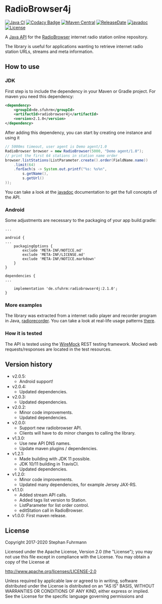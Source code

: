 RadioBrowser4j 
===================
[![Java CI](https://github.com/sfuhrm/radiobrowser4j/actions/workflows/maven.yml/badge.svg)](https://github.com/sfuhrm/radiobrowser4j/actions/workflows/maven.yml)
[![Codacy Badge](https://api.codacy.com/project/badge/Grade/def6bf015f664ed3b9cf19d93232f4bc)](https://www.codacy.com/app/sfuhrm/radiobrowser4j?utm_source=github.com&amp;utm_medium=referral&amp;utm_content=sfuhrm/radiobrowser4j&amp;utm_campaign=Badge_Grade)
[![Maven Central](https://maven-badges.herokuapp.com/maven-central/de.sfuhrm/radiobrowser4j/badge.svg)](https://maven-badges.herokuapp.com/maven-central/de.sfuhrm/radiobrowser4j)
[![ReleaseDate](https://img.shields.io/github/release-date/sfuhrm/radiobrowser4j)](https://github.com/sfuhrm/radiobrowser4j/releases)
[![javadoc](https://javadoc.io/badge2/de.sfuhrm/radiobrowser4j/javadoc.svg)](https://javadoc.io/doc/de.sfuhrm/radiobrowser4j)
[![License](https://img.shields.io/badge/License-Apache%202.0-blue.svg)](https://opensource.org/licenses/Apache-2.0) 

A [Java API](https://javadoc.io/doc/de.sfuhrm/radiobrowser4j/latest/de/sfuhrm/radiobrowser4j/package-summary.html) for
the [RadioBrowser](http://www.radio-browser.info)
internet radio station online repository.

The library is useful for applications wanting to retrieve
internet radio station URLs, streams and meta information.

## How to use

### JDK

First step is to include the dependency in your Maven or
Gradle project.
For maven you need this dependency:

```xml
<dependency>
    <groupId>de.sfuhrm</groupId>
    <artifactId>radiobrowser4j</artifactId>
    <version>2.1.0</version>
</dependency>
```

After adding this dependency, you can start
by creating one instance and using it

```java
// 5000ms timeout, user agent is Demo agent/1.0
RadioBrowser browser = new RadioBrowser(5000, "Demo agent/1.0");
// print the first 64 stations in station name order
browser.listStations(ListParameter.create().order(FieldName.name))
    .limit(64)
    .forEach(s -> System.out.printf("%s: %s%n",
        s.getName(),
        s.getUrl()
));
```

You can take a look at the [javadoc](https://javadoc.io/doc/de.sfuhrm/radiobrowser4j)
documentation to get the full concepts of the API.

### Android

Some adjustments are necessary to the packaging of your app build.gradle:

```
...

android {
...
    packagingOptions {
        exclude 'META-INF/NOTICE.md'
        exclude 'META-INF/LICENSE.md'
        exclude 'META-INF/NOTICE.markdown'
    }
}

dependencies {
...

    implementation 'de.sfuhrm:radiobrowser4j:2.1.0';
}
```

### More examples

The library was extracted from a internet radio player and recorder program
in Java, [radiorecorder](https://github.com/sfuhrm/radiorecorder).
You can take a look at real-life usage patterns
[there](https://github.com/sfuhrm/radiorecorder/blob/master/src/main/java/de/sfuhrm/radiorecorder/Main.java).

### How it is tested

The API is tested using the [WireMock](http://wiremock.org/) REST testing
framework. Mocked web requests/responses are
located in the test resources.


## Version history

* v2.0.5:
  - Android support!
* v2.0.4:
  - Updated dependencies.
* v2.0.3:
  - Updated dependencies.
* v2.0.2:
  - Minor code improvements.
  - Updated dependencies.
* v2.0.0:
  - Support new radiobrowser API.
  - Clients will have to do minor changes to calling the library.
* v1.3.0:
  - Use new API DNS names.
  - Update maven plugins / dependencies.
* v1.2.1:
  - Made building with JDK 11 possible.
  - JDK 10/11 building in TravisCI.
  - Updated dependencies.
* v1.2.0:
  - Minor code improvements.
  - Updated many dependencies, for example Jersey JAX-RS.
* v1.1.0:
  - Added stream API calls.
  - Added tags list version to Station.
  - ListParameter for list order control.
  - editStation call in RadioBrowser.
* v1.0.0: First maven release.

## License

Copyright 2017-2020 Stephan Fuhrmann

Licensed under the Apache License, Version 2.0 (the "License");
you may not use this file except in compliance with the License.
You may obtain a copy of the License at

http://www.apache.org/licenses/LICENSE-2.0

Unless required by applicable law or agreed to in writing, software
distributed under the License is distributed on an "AS IS" BASIS,
WITHOUT WARRANTIES OR CONDITIONS OF ANY KIND, either express or implied.
See the License for the specific language governing permissions and
